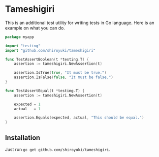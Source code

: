 # Tameshigiri

This is an additional test utility for writing tests in Go language. Here is an
example on what you can do.

``` go
package myapp

import "testing"
import "github.com/shiroyuki/tameshigiri"

func TestAssertBoolean(t *testing.T) {
    assertion := tameshigiri.NewAssertion(t)

    assertion.IsTrue(true, "It must be true.")
    assertion.IsFalse(false, "It must be false.")
}

func TestAssertEqual(t *testing.T) {
    assertion := tameshigiri.NewAssertion(t)

    expected = 1
    actual   = 1

    assertion.Equals(expected, actual, "This should be equal.")
}
```

## Installation

Just run ``go get github.com/shiroyuki/tameshigiri``.
